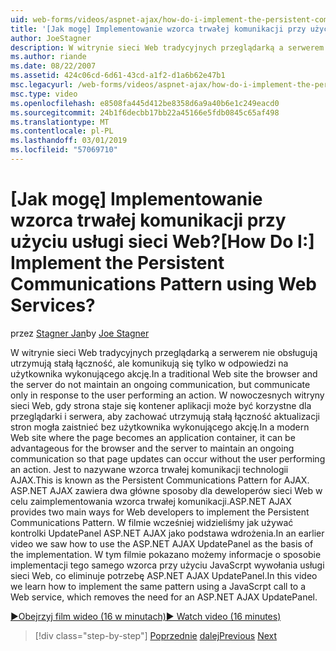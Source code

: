 ```yaml
---
uid: web-forms/videos/aspnet-ajax/how-do-i-implement-the-persistent-communications-pattern-using-web-services
title: '[Jak mogę] Implementowanie wzorca trwałej komunikacji przy użyciu usługi sieci Web? | Microsoft Docs'
author: JoeStagner
description: W witrynie sieci Web tradycyjnych przeglądarką a serwerem nie obsługują utrzymują stałą łączność, ale komunikują się tylko w odpowiedzi na użytkownika wykonującego działanie...
ms.author: riande
ms.date: 08/22/2007
ms.assetid: 424c06cd-6d61-43cd-a1f2-d1a6b62e47b1
msc.legacyurl: /web-forms/videos/aspnet-ajax/how-do-i-implement-the-persistent-communications-pattern-using-web-services
msc.type: video
ms.openlocfilehash: e8508fa445d412be8358d6a9a40b6e1c249eacd0
ms.sourcegitcommit: 24b1f6decbb17bb22a45166e5fdb0845c65af498
ms.translationtype: MT
ms.contentlocale: pl-PL
ms.lasthandoff: 03/01/2019
ms.locfileid: "57069710"
---
```

<a name="how-do-i-implement-the-persistent-communications-pattern-using-web-services"></a><span data-ttu-id="43c06-104">[Jak mogę] Implementowanie wzorca trwałej komunikacji przy użyciu usługi sieci Web?</span><span class="sxs-lookup"><span data-stu-id="43c06-104">[How Do I:] Implement the Persistent Communications Pattern using Web Services?</span></span>
====================
<span data-ttu-id="43c06-105">przez [Stagner Jan](https://github.com/JoeStagner)</span><span class="sxs-lookup"><span data-stu-id="43c06-105">by [Joe Stagner](https://github.com/JoeStagner)</span></span>

<span data-ttu-id="43c06-106">W witrynie sieci Web tradycyjnych przeglądarką a serwerem nie obsługują utrzymują stałą łączność, ale komunikują się tylko w odpowiedzi na użytkownika wykonującego akcję.</span><span class="sxs-lookup"><span data-stu-id="43c06-106">In a traditional Web site the browser and the server do not maintain an ongoing communication, but communicate only in response to the user performing an action.</span></span> <span data-ttu-id="43c06-107">W nowoczesnych witryny sieci Web, gdy strona staje się kontener aplikacji może być korzystne dla przeglądarki i serwera, aby zachować utrzymują stałą łączność aktualizacji stron mogła zaistnieć bez użytkownika wykonującego akcję.</span><span class="sxs-lookup"><span data-stu-id="43c06-107">In a modern Web site where the page becomes an application container, it can be advantageous for the browser and the server to maintain an ongoing communication so that page updates can occur without the user performing an action.</span></span> <span data-ttu-id="43c06-108">Jest to nazywane wzorca trwałej komunikacji technologii AJAX.</span><span class="sxs-lookup"><span data-stu-id="43c06-108">This is known as the Persistent Communications Pattern for AJAX.</span></span> <span data-ttu-id="43c06-109">ASP.NET AJAX zawiera dwa główne sposoby dla deweloperów sieci Web w celu zaimplementowania wzorca trwałej komunikacji.</span><span class="sxs-lookup"><span data-stu-id="43c06-109">ASP.NET AJAX provides two main ways for Web developers to implement the Persistent Communications Pattern.</span></span> <span data-ttu-id="43c06-110">W filmie wcześniej widzieliśmy jak używać kontrolki UpdatePanel ASP.NET AJAX jako podstawa wdrożenia.</span><span class="sxs-lookup"><span data-stu-id="43c06-110">In an earlier video we saw how to use the ASP.NET AJAX UpdatePanel as the basis of the implementation.</span></span> <span data-ttu-id="43c06-111">W tym filmie pokazano możemy informacje o sposobie implementacji tego samego wzorca przy użyciu JavaScrpt wywołania usługi sieci Web, co eliminuje potrzebę ASP.NET AJAX UpdatePanel.</span><span class="sxs-lookup"><span data-stu-id="43c06-111">In this video we learn how to implement the same pattern using a JavaScrpt call to a Web service, which removes the need for an ASP.NET AJAX UpdatePanel.</span></span>

[<span data-ttu-id="43c06-112">&#9654;Obejrzyj film wideo (16 w minutach)</span><span class="sxs-lookup"><span data-stu-id="43c06-112">&#9654; Watch video (16 minutes)</span></span>](https://channel9.msdn.com/Blogs/ASP-NET-Site-Videos/how-do-i-implement-the-persistent-communications-pattern-using-web-services)

> [!div class="step-by-step"]
> <span data-ttu-id="43c06-113">[Poprzednie](how-do-i-localize-an-aspnet-ajax-application.md)
> [dalej](how-do-i-trigger-an-updatepanel-refresh-from-a-dropdownlist-control.md)</span><span class="sxs-lookup"><span data-stu-id="43c06-113">[Previous](how-do-i-localize-an-aspnet-ajax-application.md)
[Next](how-do-i-trigger-an-updatepanel-refresh-from-a-dropdownlist-control.md)</span></span>
